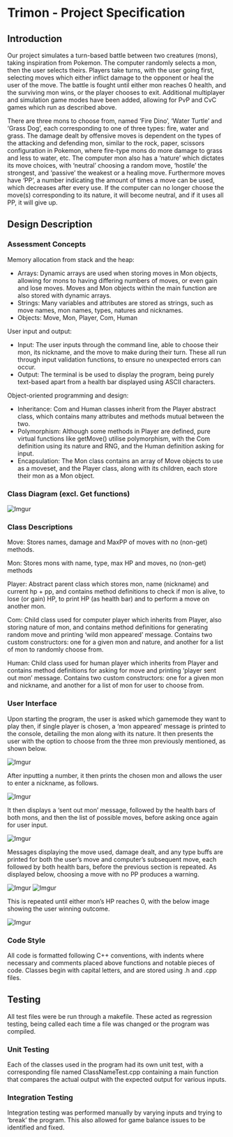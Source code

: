 # Trimon - Project Specification
## Introduction
Our project simulates a turn-based battle between two creatures (mons), taking inspiration from Pokemon. The computer randomly selects a mon, then the user selects theirs. Players take turns, with the user going first, selecting moves which either inflict damage to the opponent or heal the user of the move. The battle is fought until either mon reaches 0 health, and the surviving mon wins, or the player chooses to exit. Additional multiplayer and simulation game modes have been added, allowing for PvP and CvC games which run as described above.

There are three mons to choose from, named ‘Fire Dino’, ‘Water Turtle’ and ‘Grass Dog’, each corresponding to one of three types: fire, water and grass. The damage dealt by offensive moves is dependent on the types of the attacking and defending mon, similar to the rock, paper, scissors configuration in Pokemon, where fire-type mons do more damage to grass and less to water, etc. The computer mon also has a ‘nature’ which dictates its move choices, with ‘neutral’ choosing a random move, ‘hostile’ the strongest, and ‘passive’ the weakest or a healing move. Furthermore moves have ‘PP’, a number indicating the amount of times a move can be used, which decreases after every use. If the computer can no longer choose the move(s) corresponding to its nature, it will become neutral, and if it uses all PP, it will give up.
## Design Description
### Assessment Concepts
Memory allocation from stack and the heap:
- Arrays: Dynamic arrays are used when storing moves in Mon objects, allowing for mons to having differing numbers of moves, or even gain and lose moves. Moves and Mon objects within the main function are also stored with dynamic arrays.
- Strings: Many variables and attributes are stored as strings, such as move names, mon names, types, natures and nicknames.
- Objects: Move, Mon, Player, Com, Human

User input and output:
- Input: The user inputs through the command line, able to choose their mon, its nickname, and the move to make during their turn. These all run through input validation functions, to ensure no unexpected errors can occur.
- Output: The terminal is be used to display the program, being purely text-based apart from a health bar displayed using ASCII characters.

Object-oriented programming and design:
- Inheritance: Com and Human classes inherit from the Player abstract class, which contains many attributes and methods mutual between the two.
- Polymorphism: Although some methods in Player are defined, pure virtual functions like getMove() utilise polymorphism, with the Com definition using its nature and RNG, and the Human definition asking for input.
- Encapsulation: The Mon class contains an array of Move objects to use as a moveset, and the Player class, along with its children, each store their mon as a Mon object.
### Class Diagram (excl. Get functions)
![Imgur](https://i.imgur.com/Ro8ImcA.png)
### Class Descriptions
Move: Stores names, damage and MaxPP of moves with no (non-get) methods.

Mon: Stores mons with name, type, max HP and moves, no (non-get) methods

Player: Abstract parent class which stores mon, name (nickname) and current hp + pp, and contains method definitions to check if mon is alive, to lose (or gain) HP, to print HP (as health bar) and to perform a move on another mon.

Com: Child class used for computer player which inherits from Player, also storing nature of mon, and contains method definitions for generating random move and printing ‘wild mon appeared’ message. Contains two custom constructors: one for a given mon and nature, and another for a list of mon to randomly choose from.

Human: Child class used for human player which inherits from Player and contains method definitions for asking for move and printing ‘player sent out mon’ message. Contains two custom constructors: one for a given mon and nickname, and another for a list of mon for user to choose from.

### User Interface
Upon starting the program, the user is asked which gamemode they want to play then, if single player is chosen, a ‘mon appeared’ message is printed to the console, detailing the mon along with its nature. It then presents the user with the option to choose from the three mon previously mentioned, as shown below.

![Imgur](https://i.imgur.com/MxZMQJv.png)

After inputting a number, it then prints the chosen mon and allows the user to enter a nickname, as follows.

![Imgur](https://i.imgur.com/5A6S827.png)

It then displays a ‘sent out mon’ message, followed by the health bars of both mons, and then the list of possible moves, before asking once again for user input.

![Imgur](https://i.imgur.com/fdrtuU2.png)

Messages displaying the move used, damage dealt, and any type buffs are printed for both the user’s move and computer’s subsequent move, each followed by both health bars, before the previous section is repeated. As displayed below, choosing a move with no PP produces a warning.

![Imgur](https://i.imgur.com/oSpttW5.png)
![Imgur](https://i.imgur.com/JZp81MM.png)

This is repeated until either mon’s HP reaches 0, with the below image showing the user winning outcome.

![Imgur](https://i.imgur.com/WMnfwDx.png)
### Code Style
All code is formatted following C++ conventions, with indents where necessary and comments placed above functions and notable pieces of code. Classes begin with capital letters, and are stored using .h and .cpp files.
## Testing
All test files were be run through a makefile. These acted as regression testing, being called each time a file was changed or the program was compiled.
### Unit Testing
Each of the classes used in the program had its own unit test, with a corresponding file named ClassNameTest.cpp containing a main function that compares the actual output with the expected output for various inputs.
### Integration Testing
Integration testing was performed manually by varying inputs and trying to ‘break’ the program. This also allowed for game balance issues to be identified and fixed.
